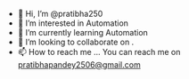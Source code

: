 - 👋 Hi, I’m @pratibha250
- 👀 I’m interested in Automation
- 🌱 I’m currently learning Automation
- 💞️ I’m looking to collaborate on .
- 📫 How to reach me ...
You can reach me on pratibhapandey2506@gmail.com
<!---
pratibha250/pratibha250 is a ✨ special ✨ repository because its `README.md` (this file) appears on your GitHub profile.
You can click the Preview link to take a look at your changes.
--->
